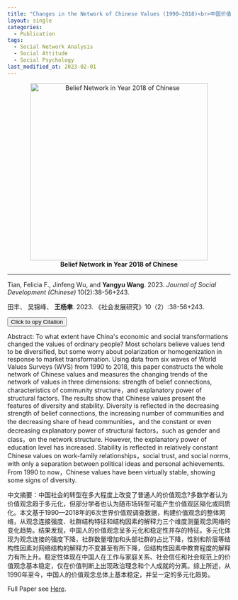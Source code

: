 ```yaml
---
title: "Changes in the Network of Chinese Values (1990—2018)<br>中国价值观念网络的变迁 (1990—2018)"
layout: single
categories:
  - Publication
tags:
  - Social Network Analysis
  - Social Attitude
  - Social Psychology
last_modified_at: 2023-02-01
---
```


<div class="research-content" markdown="1">

<p align="center">
  <img src="https://yangyuwang.netlify.app/assets/belief_network.png" alt="Belief Network in Year 2018 of Chinese" width="400">
  <br>
  <strong>Belief Network in Year 2018 of Chinese</strong>
</p>


---

Tian, Felicia F., Jinfeng Wu, and **Yangyu Wang**. 2023. *Journal of Social Development (Chinese)* 10(2):38-56+243.

田丰、 吴锦峰、 **王杨聿**. 2023. 《社会发展研究》10（2）:38-56+243.

<button onclick="copyCitation()">Click to opy Citation</button>

<script>
  function copyCitation() {
    const citation = "田丰、 吴锦峰、 **王杨聿**. 2023. “中国价值观念网络的变迁(1990—2018).” 社会发展研究 10(2):38-56+243.";
    navigator.clipboard.writeText(citation).then(() => {
      alert("Citation copied to clipboard!");
    });
  }
</script>

Abstract: To what extent have China's economic and social transformations changed the values of ordinary people? Most scholars believe values tend to be diversified, but some worry about polarization or homogenization in response to market transformation. Using data from six waves of World Values Surveys (WVS) from 1990 to 2018, this paper constructs the whole network of Chinese values and measures the changing trends of the network of values in three dimensions: strength of belief connections, characteristics of community structure，and explanatory power of structural factors. The results show that Chinese values present the features of diversity and stability. Diversity is reflected in the decreasing strength of belief connections, the increasing number of communities and the decreasing share of head communities，and the constant or even decreasing explanatory power of structural factors，such as gender and class，on the network structure. However, the explanatory power of education level has increased. Stability is reflected in relatively constant Chinese values on work-family relationships，social trust, and social norms, with only a separation between political ideas and personal achievements. From 1990 to now，Chinese values have been virtually stable, showing some signs of diversity.

中文摘要：中国社会的转型在多大程度上改变了普通人的价值观念?多数学者认为价值观念趋于多元化，但部分学者也认为随市场转型可能产生价值观区隔化或同质化。本文基于1990—2018年的6次世界价值观调查数据，构建价值观念的整体网络，从观念连接强度、社群结构特征和结构因素的解释力三个维度测量观念网络的变化趋势。结果发现，中国人的价值观念呈多元化和稳定性并存的特征。多元化体现为观念连接的强度下降，社群数量增加和头部社群的占比下降，性别和阶层等结构性因素对网络结构的解释力不变甚至有所下降，但结构性因素中教育程度的解释力有所上升。稳定性体现在中国人在工作与家庭关系、社会信任和社会规范上的价值观念基本稳定，仅在价值判断上出现政治理念和个人成就的分离。综上所述，从1990年至今，中国人的价值观念总体上基本稳定，并呈一定的多元化趋势。

Full Paper see [Here](https://yangyuwang.netlify.app/assets/belief_network.pdf).

</div>

